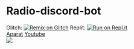 # Radio-discord-bot
 Glitch: [![Remix on Glitch](https://cdn.glitch.com/2703baf2-b643-4da7-ab91-7ee2a2d00b5b%2Fremix-button.svg)](https://glitch.com/edit/#!/import/github/Mohammad-mahdi2040/Radio-discord-bot)
Replit: [![Run on Repl.it](https://repl.it/badge/github/SudhanPlayz/Discord-MusicBot)](https://repl.it/github/Mohammad-mahdi2040/Radio-discord-bot)
<br>
[Aparat](https://www.aparat.com/mohammad.mahdi2040)
[Youtube](https://www.youtube.com/channel/UC0ArbA5_6iLKvcN4qA8UQIg)
<br>
<left><a  href="https://discord.gg/Xy4KFQ3sWR"><img  src="https://discord.com/api/guilds/892281316916215818/widget.png?style=banner3"></a></left>
